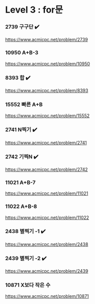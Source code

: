 Level 3 : for문
===

### 2739 구구단 ✔️
https://www.acmicpc.net/problem/2739

### 10950 A+B-3 
https://www.acmicpc.net/problem/10950

### 8393 합 ✔️
https://www.acmicpc.net/problem/8393

### 15552 빠른 A+B 
https://www.acmicpc.net/problem/15552

### 2741 N찍기 ✔️
https://www.acmicpc.net/problem/2741

### 2742 기찍N ✔️
https://www.acmicpc.net/problem/2742

### 11021 A+B-7 
https://www.acmicpc.net/problem/11021

### 11022 A+B-8 
https://www.acmicpc.net/problem/11022

### 2438 별찍기 -1 ✔️
https://www.acmicpc.net/problem/2438

### 2439 별찍기 -2 ✔️
https://www.acmicpc.net/problem/2439

### 10871 X보다 작은 수
https://www.acmicpc.net/problem/10871
